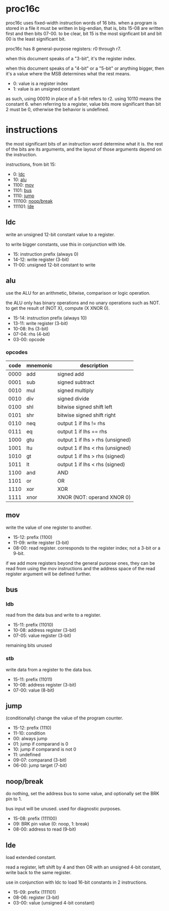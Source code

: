 # proc16c
proc16c uses fixed-width instruction words of 16 bits. when a program is stored in a file it must be written in big-endian, that is, bits 15-08 are written first and then bits 07-00. to be clear, bit 15 is the most signficant bit and bit 00 is the least significant bit.

proc16c has 8 general-purpose registers: r0 through r7.

when this document speaks of a "3-bit", it's the register index.

when this document speaks of a "4-bit" or a "5-bit" or anything bigger, then it's a value where the MSB determines what the rest means.
- 0: value is a register index
- 1: value is an unsigned constant

as such, using 00010 in place of a 5-bit refers to r2. using 10110 means the constant 6. when referring to a register, value bits more significant than bit 2 must be 0, otherwise the behavior is undefined.


# instructions
the most significant bits of an instruction word determine what it is. the rest of the bits are its arguments, and the layout of those arguments depend on the instruction.

instructions, from bit 15:
- 0: [ldc](#ldc)
- 10: [alu](#alu)
- 1100: [mov](#mov)
- 1101: [bus](#bus)
- 1110: [jump](#jump)
- 111100: [noop/break](#noopbreak)
- 111101: [lde](#lde)



## ldc
write an unsigned 12-bit constant value to a register.

to write bigger constants, use this in conjunction with lde.

- 15: instruction prefix (always 0)
- 14-12: write register (3-bit)
- 11-00: unsigned 12-bit constant to write


## alu
use the ALU for an arithmetic, bitwise, comparison or logic operation.

the ALU only has binary operations and no unary operations such as NOT. to get the result of (NOT X), compute (X XNOR 0).

- 15-14: instruction prefix (always 10)
- 13-11: write register (3-bit)
- 10-08: lhs (3-bit)
- 07-04: rhs (4-bit)
- 03-00: opcode

### opcodes
| code | mnemonic | description                      |
|------|----------|----------------------------------|
| 0000 | add      | signed add                       |
| 0001 | sub      | signed subtract                  |
| 0010 | mul      | signed multiply                  |
| 0010 | div      | signed divide                    |
| 0100 | shl      | bitwise signed shift left        |
| 0101 | shr      | bitwise signed shift right       |
| 0110 | neq      | output 1 if lhs != rhs           |
| 0111 | eq       | output 1 if lhs == rhs           |
| 1000 | gtu      | output 1 if lhs > rhs (unsigned) |
| 1001 | ltu      | output 1 if lhs < rhs (unsigned) |
| 1010 | gt       | output 1 if lhs > rhs (signed)   |
| 1011 | lt       | output 1 if lhs < rhs (signed)   |
| 1100 | and      | AND                              |
| 1101 | or       | OR                               |
| 1110 | xor      | XOR                              |
| 1111 | xnor     | XNOR (NOT: operand XNOR 0)       |


## mov
write the value of one register to another.

- 15-12: prefix (1100)
- 11-09: write register (3-bit)
- 08-00: read register. corresponds to the register index; not a 3-bit or a 9-bit.

if we add more registers beyond the general purpose ones, they can be read from using the mov instructions and the address space of the read register argument will be defined further.


## bus
### ldb
read from the data bus and write to a register.

- 15-11: prefix (11010)
- 10-08: address register (3-bit)
- 07-05: value register (3-bit)

remaining bits unused

### stb
write data from a register to the data bus.

- 15-11: prefix (11011)
- 10-08: address register (3-bit)
- 07-00: value (8-bit)


## jump
(conditionally) change the value of the program counter.

- 15-12: prefix (1110)
- 11-10: condition
 - 00: always jump
 - 01: jump if comparand is 0
 - 10: jump if comparand is not 0
 - 11: undefined
- 09-07: comparand (3-bit)
- 06-00: jump target (7-bit)


## noop/break
do nothing, set the address bus to some value, and optionally set the BRK pin to 1.

bus input will be unused. used for diagnostic purposes.

- 15-08: prefix (111100)
- 09: BRK pin value (0: noop, 1: break)
- 08-00: address to read (9-bit)


## lde
load extended constant.

read a register, left shift by 4 and then OR with an unsigned 4-bit constant, write back to the same register.

use in conjunction with ldc to load 16-bit constants in 2 instructions.

- 15-09: prefix (111101)
- 08-06: register (3-bit)
- 03-00: value (unsigned 4-bit constant)
